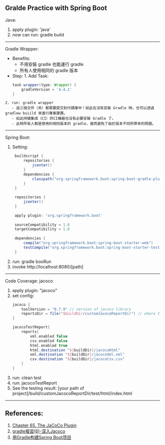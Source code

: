 Gralde Practice with Spring Boot
----------------------------------------------------------
Java:
  1. apply plugin: 'java'
  2. now can run: gradle build 
----------------------------------------------------------
Gradle Wrapper:  
  *  Benefits:   
     * 不用安裝 gradle 也能運行 gradle
     * 所有人使用相同的 gradle 版本
  *  Step:
    1. Add Task:
       ```groovy
       task wrapper(type: Wrapper) {
           gradleVersion = '4.4.1'
       }
      ```
    2. run: gradle wrapper 
       - 這三個文件（夾）都需要提交到代碼庫中！如此在沒有安裝 Gradle 時，也可以透過 gradlew buiild 來進行專案建置。
       - 如此持續集成（CI）的CI機器也沒有必要安裝 Gradle 了。
       - 此時所有人都是使用的相同版本的 gradle，進而避免了由於版本不同所帶來的問題。
----------------------------------------------------------
Spring Boot:
  1. Setting:
     ```groovy
      buildscript {
          repositories {
              jcenter()
          }
          dependencies {
              classpath("org.springframework.boot:spring-boot-gradle-plugin:1.5.9.RELEASE")
          }
      }
      
      repositories {
          jcenter()
      }
      
      apply plugin: 'org.springframework.boot'
      
      sourceCompatibility = 1.8
      targetCompatibility = 1.8
      
      dependencies {
          compile("org.springframework.boot:spring-boot-starter-web")
          testCompile("org.springframework.boot:spring-boot-starter-test")
      }
     ``` 
  2. run: gradle booRun
 3. invoke http://localhost:8080/[path]
----------------------------------------------------------
Code Coverage: jacoco
1. apply plugin: "jacoco"
2. set config:
    ```groovy
    jacoco {
        toolVersion = "0.7.9" // version of jacoco library
        reportsDir = file("$buildDir/customJacocoReportDir") // where to store reports
    }
    
    jacocoTestReport{
        reports{
            xml.enabled false
            csv.enabled false
            html.enabled true
            html.destination "${buildDir}/jacocoHtml"
            xml.destination "${buildDir}/jacocoXml.xml"
            csv.destination "${buildDir}/jacocoCsv.csv"
        }
    }
    ```
3. run: clean test
4. run: jacocoTestReport
5. See the testing result: [your path of project]/build/customJacocoReportDir/test/html/index.html

----------------------------------------------------------
## References:
1. [Chapter 65. The JaCoCo Plugin](https://docs.gradle.org/current/userguide/jacoco_plugin.html)
2. [gradle複習(6)-深入Jacoco](https://www.kancloud.cn/digest/itfootball-gradle/105819)
3. [用Gradle构建Spring Boot项目](http://www.cnblogs.com/davenkin/p/gradle-spring-boot.html)